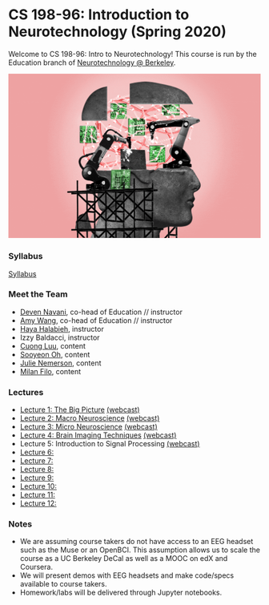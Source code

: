 # CS 198-96: Introduction to Neurotechnology (Spring 2020)

Welcome to CS 198-96: Intro to Neurotechnology! This course is run by the Education branch of [Neurotechnology @ Berkeley](https://neurotech.berkeley.edu).

![](neurotech.gif)

### Syllabus

[Syllabus](https://docs.google.com/document/d/1RNY-i1McHvnUqbty7TlWxkoekqouRAe-HznR-ZPzUc0/edit?usp=sharing)

### Meet the Team

- [Deven Navani](https://linkedin.com/in/devennavani), co-head of Education // instructor
- [Amy Wang](https://www.linkedin.com/in/amywang58/), co-head of Education // instructor
- [Haya Halabieh](https://www.linkedin.com/in/haya-halabieh-145941187/), instructor
- Izzy Baldacci, instructor
- [Cuong Luu](https://www.linkedin.com/in/cuong-luu/), content
- [Sooyeon Oh](https://www.linkedin.com/in/sooyeonoh/), content
- [Julie Nemerson](https://www.linkedin.com/in/julie-nemerson/), content
- [Milan Filo](https://www.linkedin.com/in/milan-f-b2a861110/), content 

### Lectures

- [Lecture 1: The Big Picture](https://docs.google.com/presentation/d/18uCmsE90HPA1_8xNekUP94K5ErNxOS5hffchtTHXlLg/edit?usp=sharing) [(webcast)](https://www.youtube.com/watch?v=JWnHp_lqkKY) 
- [Lecture 2: Macro Neuroscience](https://docs.google.com/presentation/d/1qf8d9TegBbjmpbiEGmMCCupMV_R1GzlB0OUxH956umc/edit?usp=sharing) [(webcast)](https://youtu.be/IY02T5WzCpw)
- [Lecture 3: Micro Neuroscience](https://docs.google.com/presentation/d/1v1lizm3QJqGZx0vuf2hYUl0MvI9G786ZRvUn52kutPk/edit?usp=sharing) [(webcast)](https://youtu.be/FT_gtKjSTQQ)
- [Lecture 4: Brain Imaging Techniques](https://docs.google.com/presentation/d/1Xx8Ssu3ZhAqTyweJZJMXOBT8urqL5kGnCppBIxzM3SM/edit?usp=sharing) [(webcast)](https://youtu.be/rsP_Obn7JKU)
- Lecture 5: Introduction to Signal Processing [(webcast)](https://youtu.be/gURGgMwAoDM)
- [Lecture 6: ]()
- [Lecture 7: ]()
- [Lecture 8: ]()
- [Lecture 9: ]()
- [Lecture 10: ]()
- [Lecture 11: ]()
- [Lecture 12: ]()

<!-- ### Labs

- [Lab 1: Getting started with EEG](http://docs.openbci.com/Tutorials/02-Ganglion_Getting%20Started_Guide)
- Lab 2: Sensory extension
- [Lab 3: Detecting event-related potentials](lab3)
- [Lab 4: Neurofeedback](lab4)
- [Lab 5: Steady-state visually evoked potentials](lab5)
- [Lab 6: Detecting stress using biosignals](lab6)
- [Lab 7: Measuring attention using cross-brain correlations](lab7)
- [Lab 8: Detecting and controlling muscle movements](lab8)
- [Lab 9: Characterizing EEG responses to smell](lab9) -->

### Notes

* We are assuming course takers do not have access to an EEG headset such as the Muse or an OpenBCI. This assumption allows us to scale the course as a UC Berkeley DeCal as well as a MOOC on edX and Coursera.
* We will present demos with EEG headsets and make code/specs available to course takers.
* Homework/labs will be delivered through Jupyter notebooks.
